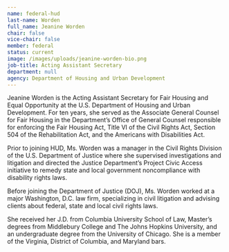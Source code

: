 ```yaml
---
name: federal-hud
last-name: Worden
full_name: Jeanine Worden
chair: false
vice-chair: false
member: federal
status: current
image: /images/uploads/jeanine-worden-bio.png
job-title: Acting Assistant Secretary
department: null
agency: Department of Housing and Urban Development
---
```

Jeanine Worden is the Acting Assistant Secretary for Fair Housing and Equal Opportunity at the U.S. Department of Housing and Urban Development. For ten years, she served as the Associate General Counsel for Fair Housing in the Department’s Office of General Counsel responsible for enforcing the Fair Housing Act, Title VI of the Civil Rights Act, Section 504 of the Rehabilitation Act, and the Americans with Disabilities Act.

Prior to joining HUD, Ms. Worden was a manager in the Civil Rights Division of the U.S. Department of Justice where she supervised investigations and litigation and directed the Justice Department’s Project Civic Access initiative to remedy state and local government noncompliance with disability rights laws.

Before joining the Department of Justice (DOJ), Ms. Worden worked at a major Washington, D.C. law firm, specializing in civil litigation and advising clients about federal, state and local civil rights laws.

She received her J.D. from Columbia University School of Law, Master’s degrees from Middlebury College and The Johns Hopkins University, and an undergraduate degree from the University of Chicago. She is a member of the Virginia, District of Columbia, and Maryland bars.
